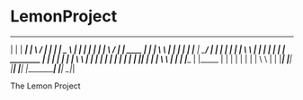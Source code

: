 # LemonProject

 __          __________   __         __   ____________   _____         _
|  |        |   _______| |  \       /  | |            | |   _  \      | |
|  |        |   |        |   \     /   | |    ____    | |  | \  \     | |
|  |        |   |______  |    \___/    | |   |    |   | |  |  \  \    | |
|  |        |    ______| |   ________  | |   |    |   | |  |   \  \   | |
|  |        |    |       |  |       |  | |   |____|   | |  |    \  \  | |
|  |______  |    |_____  |  |       |  | |            | |  |     \  \ | |
|_________| |__________| |__|       |__| |____________| |__|      \__\|_|

The Lemon Project
